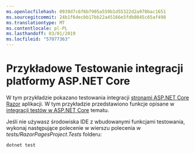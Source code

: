 ```yaml
---
ms.openlocfilehash: 0939d7c6f6bf905a559b1d55322d2a970bac1651
ms.sourcegitcommit: 24b1f6decbb17bb22a45166e5fdb0845c65af498
ms.translationtype: MT
ms.contentlocale: pl-PL
ms.lasthandoff: 03/01/2019
ms.locfileid: "57077363"
---
```

# <a name="aspnet-core-integration-testing-sample"></a>Przykładowe Testowanie integracji platformy ASP.NET Core

W tym przykładzie pokazano testowania integracji [stronami ASP.NET Core Razor](https://docs.microsoft.com/aspnet/core/mvc/razor-pages) aplikacji. W tym przykładzie przedstawiono funkcje opisane w [integracji testów w ASP.NET Core](https://docs.microsoft.com/aspnet/core/test/integration-tests) tematu.

Jeśli nie używasz środowiska IDE z wbudowanymi funkcjami testowania, wykonaj następujące polecenie w wierszu polecenia w *tests/RazorPagesProject.Tests* folderu:

```console
dotnet test
```

